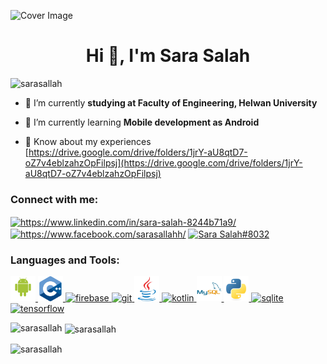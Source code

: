![Cover Image](https://4.bp.blogspot.com/-6vGvy4vCcvE/Xdcwnaf7XzI/AAAAAAAANZM/Io2mm8SXjmUVCo60byOn-XpLUpn54nizACLcBGAsYHQ/s1600/image1.gif)
<h1 align="center">Hi 👋, I'm Sara Salah</h1>
<p align="left"> <img src="https://komarev.com/ghpvc/?username=sarasallah&label=Profile%20views&color=0e75b6&style=flat" alt="sarasallah" /> </p>


- 🔭 I’m currently **studying at Faculty of Engineering, Helwan University**

- 🌱 I’m currently learning **Mobile development as Android**

- 📄 Know about my experiences [https://drive.google.com/drive/folders/1jrY-aU8qtD7-oZ7v4eblzahzOpFilpsj](https://drive.google.com/drive/folders/1jrY-aU8qtD7-oZ7v4eblzahzOpFilpsj)

<h3 align="left">Connect with me:</h3>
<p align="left">
<a href="https://linkedin.com/in/sara-salah-8244b71a9/" target="blank"><img align="center" src="https://raw.githubusercontent.com/rahuldkjain/github-profile-readme-generator/master/src/images/icons/Social/linked-in-alt.svg" alt="https://www.linkedin.com/in/sara-salah-8244b71a9/" height="30" width="40" /></a>
<a href="https://fb.com/sarasallahh/" target="blank"><img align="center" src="https://raw.githubusercontent.com/rahuldkjain/github-profile-readme-generator/master/src/images/icons/Social/facebook.svg" alt="https://www.facebook.com/sarasallahh/" height="30" width="40" /></a>
<a href="https://discord.gg/Sara Salah#8032" target="blank"><img align="center" src="https://raw.githubusercontent.com/rahuldkjain/github-profile-readme-generator/master/src/images/icons/Social/discord.svg" alt="Sara Salah#8032" height="30" width="40" /></a>
</p>

<h3 align="left">Languages and Tools:</h3>
<p align="left"> <a href="https://developer.android.com" target="_blank" rel="noreferrer"> <img src="https://raw.githubusercontent.com/devicons/devicon/master/icons/android/android-original-wordmark.svg" alt="android" width="40" height="40"/> </a> <a href="https://www.w3schools.com/cpp/" target="_blank" rel="noreferrer"> <img src="https://raw.githubusercontent.com/devicons/devicon/master/icons/cplusplus/cplusplus-original.svg" alt="cplusplus" width="40" height="40"/> </a> <a href="https://firebase.google.com/" target="_blank" rel="noreferrer"> <img src="https://www.vectorlogo.zone/logos/firebase/firebase-icon.svg" alt="firebase" width="40" height="40"/> </a> <a href="https://git-scm.com/" target="_blank" rel="noreferrer"> <img src="https://www.vectorlogo.zone/logos/git-scm/git-scm-icon.svg" alt="git" width="40" height="40"/> </a> <a href="https://www.java.com" target="_blank" rel="noreferrer"> <img src="https://raw.githubusercontent.com/devicons/devicon/master/icons/java/java-original.svg" alt="java" width="40" height="40"/> </a> <a href="https://kotlinlang.org" target="_blank" rel="noreferrer"> <img src="https://www.vectorlogo.zone/logos/kotlinlang/kotlinlang-icon.svg" alt="kotlin" width="40" height="40"/> </a> <a href="https://www.mysql.com/" target="_blank" rel="noreferrer"> <img src="https://raw.githubusercontent.com/devicons/devicon/master/icons/mysql/mysql-original-wordmark.svg" alt="mysql" width="40" height="40"/> </a> <a href="https://www.python.org" target="_blank" rel="noreferrer"> <img src="https://raw.githubusercontent.com/devicons/devicon/master/icons/python/python-original.svg" alt="python" width="40" height="40"/> </a> <a href="https://www.sqlite.org/" target="_blank" rel="noreferrer"> <img src="https://www.vectorlogo.zone/logos/sqlite/sqlite-icon.svg" alt="sqlite" width="40" height="40"/> </a> <a href="https://www.tensorflow.org" target="_blank" rel="noreferrer"> <img src="https://www.vectorlogo.zone/logos/tensorflow/tensorflow-icon.svg" alt="tensorflow" width="40" height="40"/> </a> </p>

<p><img align="left" src="https://github-readme-stats.vercel.app/api/top-langs?username=sarasallah&show_icons=true&locale=en&layout=compact" alt="sarasallah" /></p>

<p>&nbsp;<img align="center" src="https://github-readme-stats.vercel.app/api?username=sarasallah&show_icons=true&locale=en" alt="sarasallah" /></p>

<p><img align="center" src="https://github-readme-streak-stats.herokuapp.com/?user=sarasallah&" alt="sarasallah" /></p>
